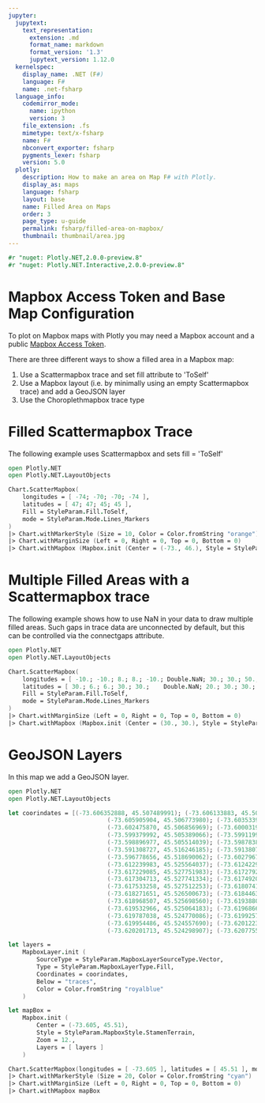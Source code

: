 ```yaml
---
jupyter:
  jupytext:
    text_representation:
      extension: .md
      format_name: markdown
      format_version: '1.3'
      jupytext_version: 1.12.0
  kernelspec:
    display_name: .NET (F#)
    language: F#
    name: .net-fsharp
  language_info:
    codemirror_mode:
      name: ipython
      version: 3
    file_extension: .fs
    mimetype: text/x-fsharp
    name: F#
    nbconvert_exporter: fsharp
    pygments_lexer: fsharp
    version: 5.0
  plotly:
    description: How to make an area on Map F# with Plotly.
    display_as: maps
    language: fsharp
    layout: base
    name: Filled Area on Maps
    order: 3
    page_type: u-guide
    permalink: fsharp/filled-area-on-mapbox/
    thumbnail: thumbnail/area.jpg
---
```


```fsharp dotnet_interactive={"language": "fsharp"}
#r "nuget: Plotly.NET,2.0.0-preview.8"
#r "nuget: Plotly.NET.Interactive,2.0.0-preview.8"
```

# Mapbox Access Token and Base Map Configuration
To plot on Mapbox maps with Plotly you may need a Mapbox account and a public <a href="url" target="https://www.mapbox.com/studio">Mapbox Access Token</a>.

There are three different ways to show a filled area in a Mapbox map:

1. Use a Scattermapbox trace and set fill attribute to 'ToSelf'
2. Use a Mapbox layout (i.e. by minimally using an empty Scattermapbox trace) and add a GeoJSON layer
3. Use the Choroplethmapbox trace type


# Filled Scattermapbox Trace

The following example uses Scattermapbox and sets fill = 'ToSelf'

```fsharp dotnet_interactive={"language": "fsharp"}
open Plotly.NET
open Plotly.NET.LayoutObjects

Chart.ScatterMapbox(
    longitudes = [ -74; -70; -70; -74 ],
    latitudes = [ 47; 47; 45; 45 ],
    Fill = StyleParam.Fill.ToSelf,
    mode = StyleParam.Mode.Lines_Markers
)
|> Chart.withMarkerStyle (Size = 10, Color = Color.fromString "orange")
|> Chart.withMarginSize (Left = 0, Right = 0, Top = 0, Bottom = 0)
|> Chart.withMapbox (Mapbox.init (Center = (-73., 46.), Style = StyleParam.MapboxStyle.StamenTerrain, Zoom = 5.))

```

# Multiple Filled Areas with a Scattermapbox trace

The following example shows how to use NaN in your data to draw multiple filled areas. Such gaps in trace data are unconnected by default, but this can be controlled via the connectgaps attribute.

```fsharp dotnet_interactive={"language": "fsharp"}
open Plotly.NET
open Plotly.NET.LayoutObjects

Chart.ScatterMapbox(
    longitudes = [ -10.; -10.; 8.; 8.; -10.; Double.NaN; 30.; 30.; 50.; 50.; 30.; Double.NaN; 100.; 100.; 80.; 80.; 100. ],
    latitudes = [ 30.; 6.; 6.; 30.; 30.;    Double.NaN; 20.; 30.; 30.; 20.; 20.; Double.NaN; 40.; 50.; 50.; 40.; 40.],
    Fill = StyleParam.Fill.ToSelf,
    mode = StyleParam.Mode.Lines_Markers
)
|> Chart.withMarginSize (Left = 0, Right = 0, Top = 0, Bottom = 0)
|> Chart.withMapbox (Mapbox.init (Center = (30., 30.), Style = StyleParam.MapboxStyle.StamenTerrain, Zoom = 2.))

```

# GeoJSON Layers
In this map we add a GeoJSON layer.

```fsharp dotnet_interactive={"language": "fsharp"}
open Plotly.NET
open Plotly.NET.LayoutObjects

let coorindates = [(-73.606352888, 45.507489991); (-73.606133883, 45.50687600);
                            (-73.605905904, 45.506773980); (-73.603533905, 45.505698946);
                            (-73.602475870, 45.506856969); (-73.600031904, 45.505696003);
                            (-73.599379992, 45.505389066); (-73.599119902, 45.505632008);
                            (-73.598896977, 45.505514039); (-73.598783894, 45.505617001);
                            (-73.591308727, 45.516246185); (-73.591380782, 45.516280145);
                            (-73.596778656, 45.518690062); (-73.602796770, 45.521348046);
                            (-73.612239983, 45.525564037); (-73.612422919, 45.525642061);
                            (-73.617229085, 45.527751983); (-73.617279234, 45.527774160);
                            (-73.617304713, 45.527741334); (-73.617492052, 45.527498362);
                            (-73.617533258, 45.527512253); (-73.618074188, 45.526759105);
                            (-73.618271651, 45.526500673); (-73.618446320, 45.526287943);
                            (-73.618968507, 45.525698560); (-73.619388002, 45.525216750);
                            (-73.619532966, 45.525064183); (-73.619686662, 45.524889290);
                            (-73.619787038, 45.524770086); (-73.619925742, 45.524584939);
                            (-73.619954486, 45.524557690); (-73.620122362, 45.524377961);
                            (-73.620201713, 45.524298907); (-73.620775593, 45.523650879)]

let layers =
    MapboxLayer.init (
        SourceType = StyleParam.MapboxLayerSourceType.Vector,
        Type = StyleParam.MapboxLayerType.Fill,
        Coordinates = coorindates,
        Below = "traces",
        Color = Color.fromString "royalblue"
    )

let mapBox =
    Mapbox.init (
        Center = (-73.605, 45.51),
        Style = StyleParam.MapboxStyle.StamenTerrain,
        Zoom = 12.,
        Layers = [ layers ]
    )

Chart.ScatterMapbox(longitudes = [ -73.605 ], latitudes = [ 45.51 ], mode = StyleParam.Mode.Markers)
|> Chart.withMarkerStyle (Size = 20, Color = Color.fromString "cyan")
|> Chart.withMarginSize (Left = 0, Right = 0, Top = 0, Bottom = 0)
|> Chart.withMapbox mapBox


```

